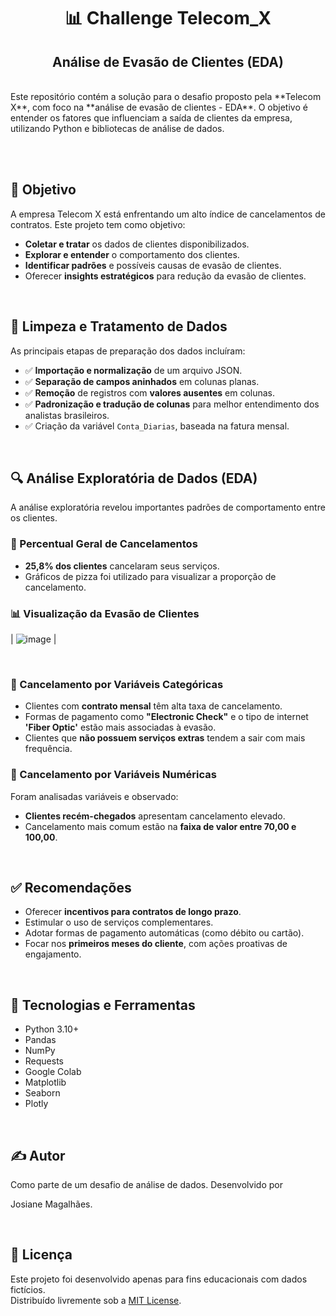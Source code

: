 <h1 align="center">📊 Challenge Telecom_X</h1>
<h2 align="center">Análise de Evasão de Clientes (EDA)</h2>

<br>
Este repositório contém a solução para o desafio proposto pela **Telecom X**, com foco na **análise de evasão de clientes - EDA**. O objetivo é entender os fatores que influenciam a saída de clientes da empresa, utilizando Python e bibliotecas de análise de dados.

<br><br>

## 🎯 Objetivo

A empresa Telecom X está enfrentando um alto índice de cancelamentos de contratos. Este projeto tem como objetivo:

- **Coletar e tratar** os dados de clientes disponibilizados.
- **Explorar e entender** o comportamento dos clientes.
- **Identificar padrões** e possíveis causas de evasão de clientes.
- Oferecer **insights estratégicos** para redução da evasão de clientes.
  
<br>

## 🧹 Limpeza e Tratamento de Dados

As principais etapas de preparação dos dados incluíram:

- ✅ **Importação e normalização** de um arquivo JSON.
- ✅ **Separação de campos aninhados** em colunas planas.
- ✅ **Remoção** de registros com **valores ausentes** em colunas.
- ✅ **Padronização e tradução de colunas** para melhor entendimento dos analistas brasileiros.
- ✅ Criação da variável `Conta_Diarias`, baseada na fatura mensal.

<br>

## 🔍 Análise Exploratória de Dados (EDA)

A análise exploratória revelou importantes padrões de comportamento entre os clientes.

### 📌 Percentual Geral de Cancelamentos

- **25,8% dos clientes** cancelaram seus serviços.
- Gráficos de pizza foi utilizado para visualizar a proporção de cancelamento.

### 📊 Visualização da Evasão de Clientes

| ![image](https://github.com/user-attachments/assets/d01774f4-2e60-4e96-96a0-9fe404a0752c) | 


<br>

### 📌 Cancelamento por Variáveis Categóricas

- Clientes com **contrato mensal** têm alta taxa de cancelamento.
- Formas de pagamento como **"Electronic Check"** e o tipo de internet **'Fiber Optic'** estão mais associadas à evasão.
- Clientes que **não possuem serviços extras** tendem a sair com mais frequência.


### 📌 Cancelamento por Variáveis Numéricas

Foram analisadas variáveis e observado:

- **Clientes recém-chegados** apresentam cancelamento elevado.
- Cancelamento mais comum estão na **faixa de valor entre 70,00 e 100,00**.

<br>

## ✅ Recomendações

- Oferecer **incentivos para contratos de longo prazo**.
- Estimular o uso de serviços complementares.
- Adotar formas de pagamento automáticas (como débito ou cartão).
- Focar nos **primeiros meses do cliente**, com ações proativas de engajamento.

<br>

## 🔧 Tecnologias e Ferramentas

- Python 3.10+
- Pandas
- NumPy
- Requests
- Google Colab 
- Matplotlib
- Seaborn
- Plotly


<br>

## ✍️ Autor
Como parte de um desafio de análise de dados. Desenvolvido por

Josiane Magalhães.

<br>

## 📝 Licença

Este projeto foi desenvolvido apenas para fins educacionais com dados fictícios.  
Distribuído livremente sob a [MIT License](LICENSE).
